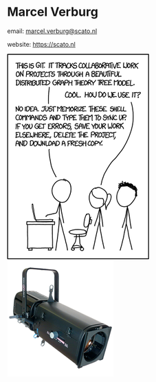 # Marcel Verburg
email: marcel.verburg@scato.nl

website: https://scato.nl


![Marcel](xkcd-git.png)
![marcel](Zoomer.png)
